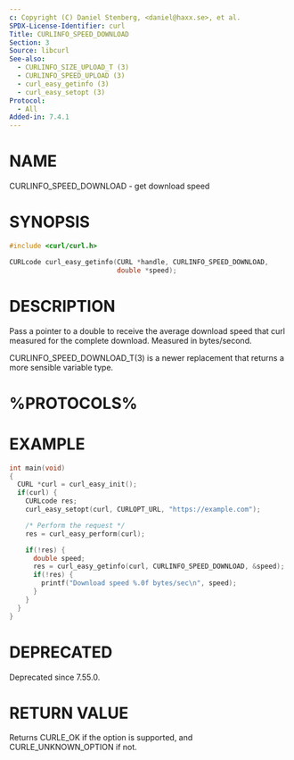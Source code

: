 ```yaml
---
c: Copyright (C) Daniel Stenberg, <daniel@haxx.se>, et al.
SPDX-License-Identifier: curl
Title: CURLINFO_SPEED_DOWNLOAD
Section: 3
Source: libcurl
See-also:
  - CURLINFO_SIZE_UPLOAD_T (3)
  - CURLINFO_SPEED_UPLOAD (3)
  - curl_easy_getinfo (3)
  - curl_easy_setopt (3)
Protocol:
  - All
Added-in: 7.4.1
---
```


# NAME

CURLINFO_SPEED_DOWNLOAD - get download speed

# SYNOPSIS

~~~c
#include <curl/curl.h>

CURLcode curl_easy_getinfo(CURL *handle, CURLINFO_SPEED_DOWNLOAD,
                           double *speed);
~~~

# DESCRIPTION

Pass a pointer to a double to receive the average download speed that curl
measured for the complete download. Measured in bytes/second.

CURLINFO_SPEED_DOWNLOAD_T(3) is a newer replacement that returns a more
sensible variable type.

# %PROTOCOLS%

# EXAMPLE

~~~c
int main(void)
{
  CURL *curl = curl_easy_init();
  if(curl) {
    CURLcode res;
    curl_easy_setopt(curl, CURLOPT_URL, "https://example.com");

    /* Perform the request */
    res = curl_easy_perform(curl);

    if(!res) {
      double speed;
      res = curl_easy_getinfo(curl, CURLINFO_SPEED_DOWNLOAD, &speed);
      if(!res) {
        printf("Download speed %.0f bytes/sec\n", speed);
      }
    }
  }
}
~~~

# DEPRECATED

Deprecated since 7.55.0.

# RETURN VALUE

Returns CURLE_OK if the option is supported, and CURLE_UNKNOWN_OPTION if not.
